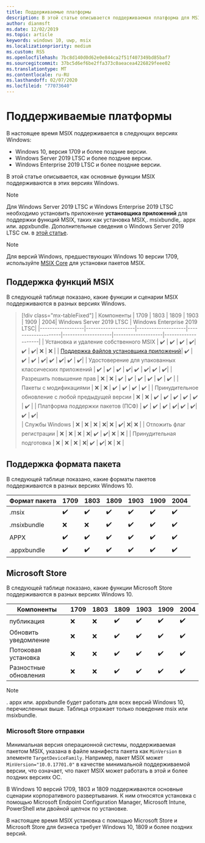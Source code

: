 ```yaml
---
title: Поддерживаемые платформы
description: В этой статье описывается поддерживаемая платформа для MSIX.
author: dianmsft
ms.date: 12/02/2019
ms.topic: article
keywords: windows 10, uwp, msix
ms.localizationpriority: medium
ms.custom: RS5
ms.openlocfilehash: 7bc8d140d0d62e0e844ca2f51f407349bd85baf7
ms.sourcegitcommit: 37bc5d6ef6be2ffa373c0aeacea4226829feee02
ms.translationtype: MT
ms.contentlocale: ru-RU
ms.lasthandoff: 02/07/2020
ms.locfileid: "77073640"
---
```

# <a name="supported-platforms"></a>Поддерживаемые платформы

В настоящее время MSIX поддерживается в следующих версиях Windows:

* Windows 10, версия 1709 и более поздние версии.
* Windows Server 2019 LTSC и более поздние версии.
* Windows Enterprise 2019 LTSC и более поздние версии.

В этой статье описывается, как основные функции MSIX поддерживаются в этих версиях Windows.

> [!NOTE]
> Для Windows Server 2019 LTSC и Windows Enterprise 2019 LTSC необходимо установить приложение **установщика приложений** для поддержки функций MSIX, таких как установка MSIX,. msixbundle,. appx или. appxbundle. Дополнительные сведения о Windows Server 2019 LTSC см. в [этой статье](msix-server-2019.md).

> [!NOTE]
> Для версий Windows, предшествующих Windows 10 версии 1709, используйте [MSIX Core](msix-core/msixcore.md) для установки пакетов MSIX.

## <a name="msix-feature-support"></a>Поддержка функций MSIX

В следующей таблице показано, какие функции и сценарии MSIX поддерживаются в разных версиях Windows.

> [!div class="mx-tableFixed"]
| Компоненты | 1709 | 1803 | 1809 | 1903 | 1909 | 2004| Windows Server 2019 LTSC | Windows Enterprise 2019 LTSC|
|------------------|--------------------|--------------------|--------------------|--------------------|--------------------|--------------------|
| Установка и удаление собственного MSIX | :heavy_check_mark: | :heavy_check_mark: | :heavy_check_mark: | :heavy_check_mark:| :heavy_check_mark: | :heavy_check_mark:| :x: | :x: |
| [Поддержка файлов установщика приложений](app-installer/installing-windows10-apps-web.md)| :heavy_check_mark: | :heavy_check_mark: | :heavy_check_mark: | :heavy_check_mark:| :heavy_check_mark: | :heavy_check_mark:| :heavy_check_mark: | :heavy_check_mark:| 
| Удостоверение для упакованных классических приложений | :heavy_check_mark: | :heavy_check_mark: | :heavy_check_mark: | :heavy_check_mark:| :heavy_check_mark: | :heavy_check_mark:| :heavy_check_mark: | :heavy_check_mark:| 
| Разрешить повышение прав | :x:                | :x:                | :heavy_check_mark: | :heavy_check_mark: | :heavy_check_mark: | :heavy_check_mark: | :heavy_check_mark: | :heavy_check_mark: | 
| Пакеты с модификациями | :x:                | :x:                | :heavy_check_mark: | :heavy_check_mark: | :heavy_check_mark: | :heavy_check_mark: | 
| Принудительное обновление с любой предыдущей версии |  :x:                | :x:                | :heavy_check_mark: | :heavy_check_mark: | :heavy_check_mark: | :heavy_check_mark: | :heavy_check_mark: | :heavy_check_mark: | 
| Платформа поддержки пакетов (ПСФ) | :heavy_check_mark: | :heavy_check_mark: | :heavy_check_mark: | :heavy_check_mark:| :heavy_check_mark: | :heavy_check_mark:|  :heavy_check_mark: | :heavy_check_mark:|  
| Службы Windows | :x: | :x: | :x: | :x:| :x: | :heavy_check_mark:| :x:| :x: | 
| Отложить флаг регистрации |  :x: | :x: | :x: | :x:| :heavy_check_mark: | :heavy_check_mark:| :x: | :x: |
| Принудительная подготовка |  :x: | :x: | :x: | :x:| :heavy_check_mark: | :heavy_check_mark:| :x: | :x: |

## <a name="package-format-support"></a>Поддержка формата пакета

В следующей таблице показано, какие форматы пакетов поддерживаются в разных версиях Windows 10.

| Формат пакета | 1709 | 1803 | 1809 | 1903 | 1909 | 2004
|------------------|--------------------|--------------------|--------------------|--------------------|--------------------|--------------------|
| .msix              | :heavy_check_mark: | :heavy_check_mark: | :heavy_check_mark: | :heavy_check_mark:| :heavy_check_mark: | :heavy_check_mark:| 
| .msixbundle| :x:                | :x:                | :heavy_check_mark: | :heavy_check_mark: | :heavy_check_mark: | :heavy_check_mark:|
| APPX | :heavy_check_mark: | :heavy_check_mark: | :heavy_check_mark: | :heavy_check_mark:| :heavy_check_mark: | :heavy_check_mark:| 
| .appxbundle | :heavy_check_mark: | :heavy_check_mark: | :heavy_check_mark: | :heavy_check_mark:| :heavy_check_mark: | :heavy_check_mark:| 

## <a name="microsoft-store"></a>Microsoft Store

В следующей таблице показано, какие функции Microsoft Store поддерживаются в разных версиях Windows 10.

| Компоненты | 1709 | 1803 | 1809 | 1903 | 1909 | 2004
|------------------|--------------------|--------------------|--------------------|--------------------|--------------------|--------------------|
| публикация             | :x: | :x: | :heavy_check_mark: | :heavy_check_mark:| :heavy_check_mark: | :heavy_check_mark:| 
| Обновить уведомление| :x: | :x: | :heavy_check_mark: | :heavy_check_mark:| :heavy_check_mark: | :heavy_check_mark:| 
| Потоковая установка | :x:                | :x:                | :heavy_check_mark: | :heavy_check_mark: | :heavy_check_mark: | :heavy_check_mark:| 
| Разностные обновления | :x: | :x: | :heavy_check_mark: | :heavy_check_mark:| :heavy_check_mark: | :heavy_check_mark:| 

> [!NOTE]
> . appx или. appxbundle будет работать для всех версий Windows 10, перечисленных выше. Таблица отражает только поведение msix или msixbundle.

### <a name="microsoft-store-submissions"></a>Microsoft Store отправки

Минимальная версия операционной системы, поддерживаемая пакетом MSIX, указана в файле манифеста пакета как `MinVersion` в элементе `TargetDeviceFamily`. Например, пакет MSIX может `MinVersion="10.0.17701.0"` в качестве минимальной поддерживаемой версии, что означает, что пакет MSIX может работать в этой и более поздних версиях ОС.

В Windows 10 версий 1709, 1803 и 1809 поддерживаются основные сценарии корпоративного развертывания. К ним относятся установка с помощью Microsoft Endpoint Configuration Manager, Microsoft Intune, PowerShell или двойной щелчок по установке.

В настоящее время MSIX установка с помощью Microsoft Store и Microsoft Store для бизнеса требует Windows 10, 1809 и более поздних версий.

